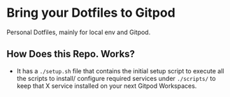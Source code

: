 # Bring your Dotfiles to Gitpod

Personal Dotfiles, mainly for local env and Gitpod.

## How Does this Repo. Works?

- It has a `./setup.sh` file that contains the initial setup script to execute all the scripts to install/ configure required services under `./scripts/` to keep that X service installed on your next Gitpod Workspaces.
